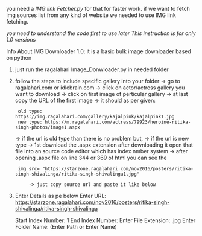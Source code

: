 you need a *IMG link Fetcher.py* for that for faster work.
if we want to fetch img sources list from any kind of website we needed to use IMG link fetching.

*you need to understand the code first to use later*
*This instruction is for only 1.0 versions*

Info About IMG Downloader 1.0:
    it is a basic bulk image downloader based on python
1. just run the ragalahari Image_Donwloader.py in needed folder

2. follow the steps to include specific gallery into your folder
    -> go to ragalahari.com or idlebrain.com
    -> click on actor/actress gallery you want to download
    -> click on first image of perticular gallery
    -> at last copy the URL of the first image
    -> it should as per given:

        old type: https://img.ragalahari.com/gallery/kajalpink/kajalpink1.jpg
        new type: https://m.ragalahari.com/actress/79923/heroine-ritika-singh-photos/image1.aspx
    
    -> if the url is old type than there is no problem but,
    -> if the url is new type
    -> 1st download the .aspx extension after downloading it open that file into an source code editor which has index nmber system
    -> after opening .aspx file on line 344 or 369 of html you can see the
        
        img src= "https://starzone.ragalahari.com/nov2016/posters/ritika-singh-shivalinga/ritika-singh-shivalinga1.jpg"
            
            -> just copy source url and paste it like below

3. Enter Details as pe below
    Enter URL: https://starzone.ragalahari.com/nov2016/posters/ritika-singh-shivalinga/ritika-singh-shivalinga
    <!-- do not enter the last image number and extension e.g.: 1.jpg -->
    Start Index Number: 1
        <!-- it will always start from 1 or whenever you want to start from -->
    End Index Number: 
        <!-- Enter as needed 10/20 or you can see the last image of the gallery for the last index number -->
    Enter File Extension: .jpg
    Enter Folder Name: (Enter Path or Enter Name)
        <!-- The new folder will created automatically in downloder.py parent folder -->
